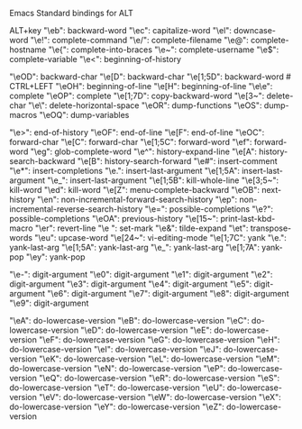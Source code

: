 Emacs Standard bindings for ALT

ALT+key
"\eb": backward-word
"\ec": capitalize-word
"\el": downcase-word
"\e!": complete-command
"\e/": complete-filename
"\e@": complete-hostname
"\e{": complete-into-braces
"\e~": complete-username
"\e$": complete-variable
"\e<": beginning-of-history

"\eOD": backward-char
"\e[D": backward-char
"\e[1;5D": backward-word # CTRL+LEFT
"\eOH": beginning-of-line
"\e[H": beginning-of-line
"\e\e": complete
"\eOP": complete
"\e[1;7D": copy-backward-word
"\e[3~": delete-char
"\e\\": delete-horizontal-space
"\eOR": dump-functions
"\eOS": dump-macros
"\eOQ": dump-variables

"\e>": end-of-history
"\eOF": end-of-line
"\e[F": end-of-line
"\eOC": forward-char
"\e[C": forward-char
"\e[1;5C": forward-word
"\ef": forward-word
"\eg": glob-complete-word
"\e^": history-expand-line
"\e[A": history-search-backward
"\e[B": history-search-forward
"\e#": insert-comment
"\e*": insert-completions
"\e.": insert-last-argument
"\e[1;5A": insert-last-argument
"\e_": insert-last-argument
"\e[1;5B": kill-whole-line
"\e[3;5~": kill-word
"\ed": kill-word
"\e[Z": menu-complete-backward
"\eOB": next-history
"\en": non-incremental-forward-search-history
"\ep": non-incremental-reverse-search-history
"\e=": possible-completions
"\e?": possible-completions
"\eOA": previous-history
"\e[15~": print-last-kbd-macro
"\er": revert-line
"\e ": set-mark
"\e&": tilde-expand
"\et": transpose-words
"\eu": upcase-word
"\e[24~": vi-editing-mode
"\e[1;7C": yank
"\e.": yank-last-arg
"\e[1;5A": yank-last-arg
"\e_": yank-last-arg
"\e[1;7A": yank-pop
"\ey": yank-pop

"\e-": digit-argument
"\e0": digit-argument
"\e1": digit-argument
"\e2": digit-argument
"\e3": digit-argument
"\e4": digit-argument
"\e5": digit-argument
"\e6": digit-argument
"\e7": digit-argument
"\e8": digit-argument
"\e9": digit-argument

"\eA": do-lowercase-version
"\eB": do-lowercase-version
"\eC": do-lowercase-version
"\eD": do-lowercase-version
"\eE": do-lowercase-version
"\eF": do-lowercase-version
"\eG": do-lowercase-version
"\eH": do-lowercase-version
"\eI": do-lowercase-version
"\eJ": do-lowercase-version
"\eK": do-lowercase-version
"\eL": do-lowercase-version
"\eM": do-lowercase-version
"\eN": do-lowercase-version
"\eP": do-lowercase-version
"\eQ": do-lowercase-version
"\eR": do-lowercase-version
"\eS": do-lowercase-version
"\eT": do-lowercase-version
"\eU": do-lowercase-version
"\eV": do-lowercase-version
"\eW": do-lowercase-version
"\eX": do-lowercase-version
"\eY": do-lowercase-version
"\eZ": do-lowercase-version
